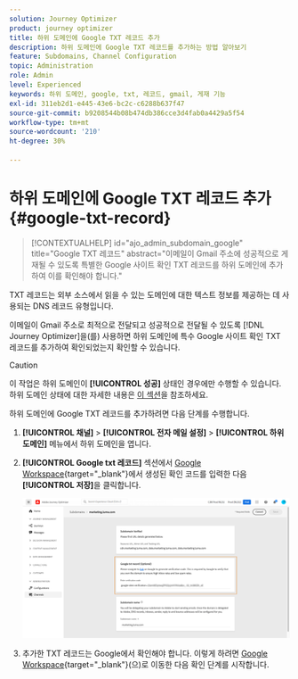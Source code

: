 ```yaml
---
solution: Journey Optimizer
product: journey optimizer
title: 하위 도메인에 Google TXT 레코드 추가
description: 하위 도메인에 Google TXT 레코드를 추가하는 방법 알아보기
feature: Subdomains, Channel Configuration
topic: Administration
role: Admin
level: Experienced
keywords: 하위 도메인, google, txt, 레코드, gmail, 게재 기능
exl-id: 311eb2d1-e445-43e6-bc2c-c6288b637f47
source-git-commit: b9208544b08b474db386cce3d4fab0a4429a5f54
workflow-type: tm+mt
source-wordcount: '210'
ht-degree: 30%

---
```


# 하위 도메인에 Google TXT 레코드 추가 {#google-txt-record}

>[!CONTEXTUALHELP]
>id="ajo_admin_subdomain_google"
>title="Google TXT 레코드"
>abstract="이메일이 Gmail 주소에 성공적으로 게재될 수 있도록 특별한 Google 사이트 확인 TXT 레코드를 하위 도메인에 추가하여 이를 확인해야 합니다."

TXT 레코드는 외부 소스에서 읽을 수 있는 도메인에 대한 텍스트 정보를 제공하는 데 사용되는 DNS 레코드 유형입니다.

이메일이 Gmail 주소로 최적으로 전달되고 성공적으로 전달될 수 있도록 [!DNL Journey Optimizer]을(를) 사용하면 하위 도메인에 특수 Google 사이트 확인 TXT 레코드를 추가하여 확인되었는지 확인할 수 있습니다.

>[!CAUTION]
>
> 이 작업은 하위 도메인이 **[!UICONTROL 성공]** 상태인 경우에만 수행할 수 있습니다. 하위 도메인 상태에 대한 자세한 내용은 [이 섹션](about-subdomain-delegation.md#access-delegated-subdomains)을 참조하세요.

하위 도메인에 Google TXT 레코드를 추가하려면 다음 단계를 수행합니다.

1. **[!UICONTROL 채널]** > **[!UICONTROL 전자 메일 설정]** > **[!UICONTROL 하위 도메인]** 메뉴에서 하위 도메인을 엽니다.

1. **[!UICONTROL Google txt 레코드]** 섹션에서 [Google Workspace](https://support.google.com/a/answer/183895){target="_blank"}<!--G Suite Admin tools-->에서 생성된 확인 코드를 입력한 다음 **[!UICONTROL 저장]**&#x200B;을 클릭합니다.

   ![](assets/subdomain-google-txt.png)

1. 추가한 TXT 레코드는 Google에서 확인해야 합니다. 이렇게 하려면 [Google Workspace](https://support.google.com/a/answer/183895){target="_blank"}<!--G Suite Admin tools-->(으)로 이동한 다음 확인 단계를 시작합니다.
